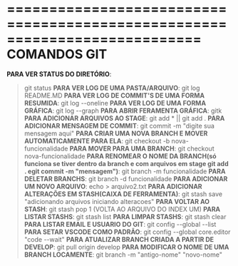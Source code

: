 ===========================================================================
                                **COMANDOS GIT**
===========================================================================
**PARA VER STATUS DO DIRETÓRIO**:
> git status
**PARA VER LOG DE UMA PASTA/ARQUIVO**:
> git log README.MD
**PARA VER LOG DE COMMIT'S DE UMA FORMA RESUMIDA**:
> git log --oneline
**PARA VER LOG DE UMA FORMA GRÁFICA**:
> git log --graph
**PARA ABRIR FERAMENTA GRÁFICA**:
> gitk
**PARA ADICIONAR ARQUIVOS AO STAGE**:
> git add * || git add .
**PARA ADICIONAR MENSAGEM DE COMMIT**:
> git commit -m "digite sua mensagem aqui"
**PARA CRIAR UMA NOVA BRANCH E MOVER AUTOMATICAMENTE PARA ELA**:
> git checkout -b nova-funcionalidade
**PARA MOVER PARA UMA BRANCH**:
> git checkout nova-funcionalidade
**PARA RENOMEAR O NOME DA BRANCH(só funciona se tiver dentro da branch e com arquivos em stage git add . egit commit -m "mensagem")**:
> git branch -m funcionalidade
**PARA DELETAR BRANCHS**:
> git branch -d funcionalidade
**PARA ADICIONAR UM NOVO ARQUIVO**:
> echo > arquivo2.txt
**PARA ADICIONAR ALTERAÇÕES EM STASH(CAIXA DE FERRAMENTA)**:
> git stash save "adicionando arquivos iniciando alteracoes"
**PARA VOLTAR AO STASH**:
> git stash pop 1 (VOLTA AO ARQUIVO DO INDEX UM)
**PARA LISTAR STASHS**:
> git stash list
**PARA LIMPAR STASHS**:
> git stash clear
**PARA LISTAR EMAIL E USUARIO DO GIT**:
> git config --global --list
**PARA SETAR VSCODE COMO PADRÃO**:
> git config --global core.editor "code --wait"
**PARA ATUALIZAR BRANCH CRIADA A PARTIR DE DEVELOP**:
> git pull origin develop
**PARA MODIFICAR O NOME DE UMA BRANCH LOCAMENTE**:
> git branch -m "antigo-nome" "novo-nome"